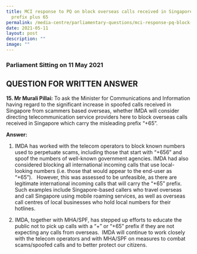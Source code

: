 ```yaml
---
title: MCI response to PQ on block overseas calls received in Singapore carrying
  prefix plus 65
permalink: /media-centre/parliamentary-questions/mci-response-pq-block-overseas-calls-sg-carrying-prefix-65/
date: 2021-05-11
layout: post
description: ""
image: ""
---
```

### Parliament Sitting on 11 May 2021

QUESTION FOR WRITTEN ANSWER
---------------------------

**15\. Mr Murali Pillai:** To ask the Minister for Communications and Information having regard to the significant increase in spoofed calls received in Singapore from scammers based overseas, whether IMDA will consider directing telecommunication service providers here to block overseas calls received in Singapore which carry the misleading prefix “+65”.  
  
**Answer:**  
  
1. IMDA has worked with the telecom operators to block known numbers used to perpetuate scams, including those that start with “+656” and spoof the numbers of well-known government agencies. IMDA had also considered blocking all international incoming calls that use local-looking numbers (i.e. those that would appear to the end-user as “+65”).   However, this was assessed to be unfeasible, as there are legitimate international incoming calls that will carry the “+65” prefix.  Such examples include Singapore-based callers who travel overseas and call Singapore using mobile roaming services, as well as overseas call centres of local businesses who hold local numbers for their hotlines.    
  
2. IMDA, together with MHA/SPF, has stepped up efforts to educate the public not to pick up calls with a “+” or “+65” prefix if they are not expecting any calls from overseas.  IMDA will continue to work closely with the telecom operators and with MHA/SPF on measures to combat scams/spoofed calls and to better protect our citizens.